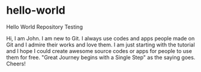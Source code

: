 # hello-world
Hello World Repository Testing

Hi, I am John. I am new to Git. I always use codes and apps people made on Git and I admire their works and love them. I am just starting with the tutorial and I hope I could create awesome source codes or apps for people to use them for free. "Great Journey begins with a Single Step" as the saying goes. Cheers!
